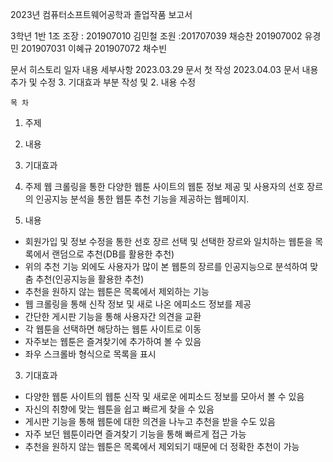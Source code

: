
2023년 컴퓨터소프트웨어공학과 졸업작품 보고서

3학년 1반 1조
조장 : 201907010 김민철
조원 :201707039 채승찬
201907002 유경민
201907031 이혜규
201907072 채수빈

문서 히스토리
일자	내용	세부사항
2023.03.29	문서 첫 작성	
2023.04.03	문서 내용 추가 및 수정	 3. 기대효과 부분 작성 및 2. 내용 수정


    목 차
1.	주제
2.	내용
3.	기대효과





1.	주제
 웹 크롤링을 통한 다양한 웹툰 사이트의 웹툰 정보 제공 및 사용자의 선호 장르의 인공지능 분석을 통한 웹툰 추천 기능을 제공하는 웹페이지.

2.	내용
-	회원가입 및 정보 수정을 통한 선호 장르 선택 및 선택한 장르와 일치하는 웹툰을 목록에서 랜덤으로 추천(DB를 활용한 추천)
-	위의 추천 기능 외에도 사용자가 많이 본 웹툰의 장르를 인공지능으로 분석하여 맞춤 추천(인공지능을 활용한 추천)
-	추천을 원하지 않는 웹툰은 목록에서 제외하는 기능
-	웹 크롤링을 통해 신작 정보 및 새로 나온 에피소드 정보를 제공
-	간단한 게시판 기능을 통해 사용자간 의견을 교환
-	각 웹툰을 선택하면 해당하는 웹툰 사이트로 이동
-	자주보는 웹툰은 즐겨찾기에 추가하여 볼 수 있음
-	좌우 스크롤바 형식으로 목록을 표시

3.	기대효과
-	다양한 웹툰 사이트의 웹툰 신작 및 새로운 에피소드 정보를 모아서 볼 수 있음
-	자신의 취향에 맞는 웹툰을 쉽고 빠르게 찾을 수 있음
-	게시판 기능을 통해 웹툰에 대한 의견을 나누고 추천을 받을 수도 있음
-	자주 보던 웹툰이라면 즐겨찾기 기능을 통해 빠르게 접근 가능
-	추천을 원하지 않는 웹툰은 목록에서 제외되기 때문에 더 정확한 추천이 가능
